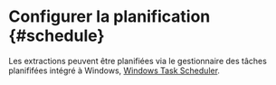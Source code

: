 # Configurer la planification {#schedule}

Les extractions peuvent être planifiées via le gestionnaire des tâches planififées intégré à Windows,  [Windows Task Scheduler](https://technet.microsoft.com/fr-fr/library/cc721871.aspx).


